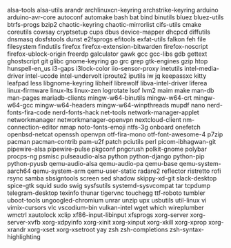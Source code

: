 alsa-tools
alsa-utils
arandr
archlinuxcn-keyring
archstrike-keyring
arduino
arduino-avr-core
autoconf
automake
bash
bat
bind
binutils
bluez
bluez-utils
btrfs-progs
bzip2
chaotic-keyring
chaotic-mirrorlist
cifs-utils
cmake
coreutils
cowsay
cryptsetup
cups
dbus
device-mapper
dhcpcd
diffutils
dnsmasq
dosfstools
dunst
e2fsprogs
efitools
exfat-utils
falkon
feh
file
filesystem
findutils
firefox
firefox-extension-bitwarden
firefox-noscript
firefox-ublock-origin
freerdp
galculator
gawk
gcc
gcc-libs
gdb
gettext
ghostscript
git
glibc
gnome-keyring
go
grc
grep
gtk-engines
gzip
htop
hunspell-en_us
i3-gaps
i3lock-color
iio-sensor-proxy
inetutils
intel-media-driver
intel-ucode
intel-undervolt
iproute2
iputils
iw
jq
keepassxc
kitty
leafpad
less
libgnome-keyring
libheif
librewolf
libva-intel-driver
liferea
linux-firmware
linux-lts
linux-zen
logrotate
lsof
lvm2
maim
make
man-db
man-pages
mariadb-clients
mingw-w64-binutils
mingw-w64-crt
mingw-w64-gcc
mingw-w64-headers
mingw-w64-winpthreads
mupdf
nano
nerd-fonts-fira-code
nerd-fonts-hack
net-tools
network-manager-applet
networkmanager
networkmanager-openvpn
nextcloud-client
nm-connection-editor
nmap
noto-fonts-emoji
ntfs-3g
onboard
onefetch
openbsd-netcat
openssh
openvpn
otf-fira-mono
otf-font-awesome-4
p7zip
pacman
pacman-contrib
pam-u2f
patch
pciutils
perl
picom-ibhagwan-git
pipewire-alsa
pipewire-pulse
pkgconf
pngcrush
polkit-gnome
polybar
procps-ng
psmisc
pulseaudio-alsa
python
python-django
python-pip
python-pyusb
qemu-audio-alsa
qemu-audio-pa
qemu-base
qemu-system-aarch64
qemu-system-arm
qemu-user-static
radare2
reflector
ristretto
rofi
rsync
samba
sbsigntools
screen
sed
shadow
skippy-xd-git
slack-desktop
spice-gtk
squid
sudo
swig
sysfsutils
systemd-sysvcompat
tar
tcpdump
telegram-desktop
texinfo
thunar
tigervnc
touchegg
ttf-roboto
tumbler
uboot-tools
ungoogled-chromium
unrar
unzip
upx
usbutils
util-linux
vi
vimix-cursors
vlc
vscodium-bin
vulkan-intel
wget
which
wireplumber
wmctrl
xautolock
xclip
xf86-input-libinput
xfsprogs
xorg-server
xorg-server-xvfb
xorg-xdpyinfo
xorg-xinit
xorg-xinput
xorg-xkill
xorg-xprop
xorg-xrandr
xorg-xset
xorg-xsetroot
yay
zsh
zsh-completions
zsh-syntax-highlighting
